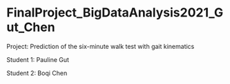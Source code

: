 # FinalProject_BigDataAnalysis2021_Gut_Chen
Project: Prediction of the six-minute walk test with gait kinematics

Student 1: Pauline Gut

Student 2: Boqi Chen

